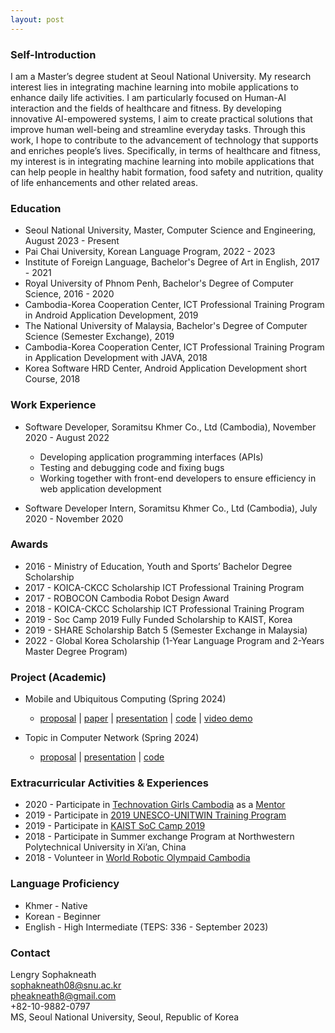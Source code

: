 ```yaml
---
layout: post
---
```


### Self-Introduction

I am a Master’s degree student at Seoul National University. My research interest lies in integrating machine learning into mobile applications to enhance daily life activities. I am particularly focused on Human-AI interaction and the fields of healthcare and fitness. By developing innovative AI-empowered systems, I aim to create practical solutions that improve human well-being and streamline everyday tasks. Through this work, I hope to contribute to the advancement of technology that supports and enriches people’s lives. Specifically, in terms of healthcare and fitness, my interest is in integrating machine learning into mobile applications that can help people in healthy habit formation, food safety and nutrition, quality of life enhancements and other related areas. 

### Education

* Seoul National University, Master, Computer Science and Engineering, August 2023 - Present
* Pai Chai University, Korean Language Program, 2022 - 2023
* Institute of Foreign Language, Bachelor's Degree of Art in English, 2017 - 2021
* Royal University of Phnom Penh, Bachelor's Degree of Computer Science, 2016 - 2020
* Cambodia-Korea Cooperation Center, ICT Professional Training Program in Android Application Development, 2019
* The National University of Malaysia, Bachelor's Degree of Computer Science (Semester Exchange), 2019
* Cambodia-Korea Cooperation Center, ICT Professional Training Program in Application Development with JAVA, 2018
* Korea Software HRD Center, Android Application Development short Course, 2018

### Work Experience

* Software Developer, Soramitsu Khmer Co., Ltd (Cambodia), November 2020 - August 2022
    * Developing application programming interfaces (APIs)
    * Testing and debugging code and fixing bugs
    * Working together with front-end developers to ensure efficiency in web application development

* Software Developer Intern, Soramitsu Khmer Co., Ltd (Cambodia), July 2020 - November 2020

### Awards

* 2016 - Ministry of Education, Youth and Sports’ Bachelor Degree Scholarship
* 2017 - KOICA-CKCC Scholarship ICT Professional Training Program
* 2017 - ROBOCON Cambodia Robot Design Award
* 2018 - KOICA-CKCC Scholarship ICT Professional Training Program
* 2019 - Soc Camp 2019 Fully Funded Scholarship to KAIST, Korea
* 2019 - SHARE Scholarship Batch 5 (Semester Exchange in Malaysia)
* 2022 - Global Korea Scholarship (1-Year Language Program and 2-Years Master Degree Program)

### Project (Academic)

* Mobile and Ubiquitous Computing (Spring 2024)
    * [proposal](https://drive.google.com/file/d/1dQtNKnzk-w52rzrWMPSvCIPr2_YtZnU_/view?usp=sharing) | 
    [paper](https://drive.google.com/file/d/1pyX-d_Cn2Jm7XtXnnuHW1d2fN9JSMvGR/view?usp=sharing) | 
    [presentation](https://drive.google.com/file/d/15iXuGRNCOosjfpkMOJRhC0xp-L4tLA8s/view?usp=sharing) | 
    [code](https://github.com/Sophakneath/Mini-Project.git) | 
    [video demo](https://drive.google.com/file/d/11mMylRR_To9ut81f--AXTH_RP0zWTQ78/view?usp=sharing)

* Topic in Computer Network (Spring 2024)
    * [proposal](https://drive.google.com/file/d/1Ca1doB7w5h34yRlhhpj33J8T9dhVHQMo/view?usp=sharing) | 
    [presentation](https://drive.google.com/file/d/15oZCRbx8v8ZLP42Pna8mXpj5OHy7e90W/view?usp=sharing) | 
    [code](https://github.com/Sophakneath/Computer-Network-Project.git)

### Extracurricular Activities & Experiences
* 2020 - Participate in [Technovation Girls Cambodia](https://technovationchallenge.org/get-started/) as a [Mentor](https://drive.google.com/file/d/1ITJCas5yMsy0wmFKjBI_KFHA2PLnhLLM/view?usp=sharing)
* 2019 - Participate in [2019 UNESCO-UNITWIN Training Program](https://drive.google.com/file/d/1b1fZbDumtKmrUFItks2VKe1CnWhY9B6j/view?usp=sharing)
* 2019 - Participate in [KAIST SoC Camp 2019]()
* 2018 - Participate in Summer exchange Program at Northwestern Polytechnical University in Xi’an, China
* 2018 - Volunteer in [World Robotic Olympaid Cambodia](https://drive.google.com/file/d/1h1dWj11nR4NvSYrex67vU6Ei3t0wyjzQ/view?usp=sharing)

### Language Proficiency

* Khmer - Native
* Korean - Beginner
* English - High Intermediate (TEPS: 336 - September 2023)

### Contact
Lengry Sophakneath<br>
sophakneath08@snu.ac.kr<br>
pheakneath8@gmail.com<br>
+82-10-9882-0797<br>
MS, Seoul National University, Seoul, Republic of Korea

